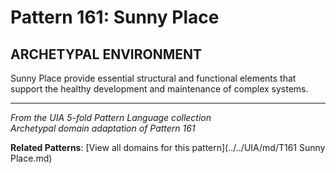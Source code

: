 # Pattern 161: Sunny Place

## ARCHETYPAL ENVIRONMENT

Sunny Place provide essential structural and functional elements that support the healthy development and maintenance of complex systems.

---

*From the UIA 5-fold Pattern Language collection*  
*Archetypal domain adaptation of Pattern 161*

**Related Patterns**: [View all domains for this pattern](../../UIA/md/T161 Sunny Place.md)